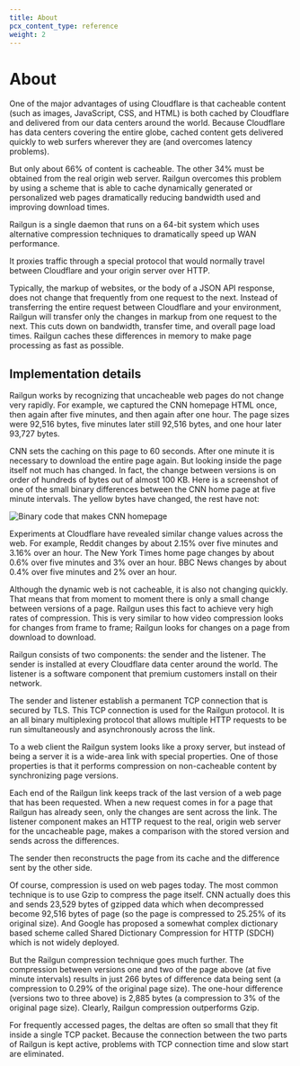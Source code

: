 ```yaml
---
title: About
pcx_content_type: reference
weight: 2
---
```


# About

One of the major advantages of using Cloudflare is that cacheable content (such as images, JavaScript, CSS, and HTML) is both cached by Cloudflare and delivered from our data centers around the world. Because Cloudflare has data centers covering the entire globe, cached content gets delivered quickly to web surfers wherever they are (and overcomes latency problems).

But only about 66% of content is cacheable. The other 34% must be obtained from the real origin web server. Railgun overcomes this problem by using a scheme that is able to cache dynamically generated or personalized web pages dramatically reducing bandwidth used and improving download times.

Railgun is a single daemon that runs on a 64-bit system which uses alternative compression techniques to dramatically speed up WAN performance.

It proxies traffic through a special protocol that would normally travel between Cloudflare and your origin server over HTTP.

Typically, the markup of websites, or the body of a JSON API response, does not change that frequently from one request to the next. Instead of transferring the entire request between Cloudflare and your environment, Railgun will transfer only the changes in markup from one request to the next. This cuts down on bandwidth, transfer time, and overall page load times. Railgun caches these differences in memory to make page processing as fast as possible.

## Implementation details

Railgun works by recognizing that uncacheable web pages do not change very rapidly. For example, we captured the CNN homepage HTML once, then again after five minutes, and then again after one hour. The page sizes were 92,516 bytes, five minutes later still 92,516 bytes, and one hour later 93,727 bytes.

CNN sets the caching on this page to 60 seconds. After one minute it is necessary to download the entire page again. But looking inside the page itself not much has changed. In fact, the change between versions is on order of hundreds of bytes out of almost 100 KB. Here is a screenshot of one of the small binary differences between the CNN home page at five minute intervals. The yellow bytes have changed, the rest have not:

![Binary code that makes CNN homepage](/images/railgun/cnn.webp)

Experiments at Cloudflare have revealed similar change values across the web. For example, Reddit changes by about 2.15% over five minutes and 3.16% over an hour. The New York Times home page changes by about 0.6% over five minutes and 3% over an hour. BBC News changes by about 0.4% over five minutes and 2% over an hour.

Although the dynamic web is not cacheable, it is also not changing quickly. That means that from moment to moment there is only a small change between versions of a page. Railgun uses this fact to achieve very high rates of compression. This is very similar to how video compression looks for changes from frame to frame; Railgun looks for changes on a page from download to download.

Railgun consists of two components: the sender and the listener. The sender is installed at every Cloudflare data center around the world. The listener is a software component that premium customers install on their network.

The sender and listener establish a permanent TCP connection that is secured by TLS. This TCP connection is used for the Railgun protocol. It is an all binary multiplexing protocol that allows multiple HTTP requests to be run simultaneously and asynchronously across the link.

To a web client the Railgun system looks like a proxy server, but instead of being a server it is a wide-area link with special properties. One of those properties is that it performs compression on non-cacheable content by synchronizing page versions.

Each end of the Railgun link keeps track of the last version of a web page that has been requested. When a new request comes in for a page that Railgun has already seen, only the changes are sent across the link. The listener component makes an HTTP request to the real, origin web server for the uncacheable page, makes a comparison with the stored version and sends across the differences.

The sender then reconstructs the page from its cache and the difference sent by the other side.

Of course, compression is used on web pages today. The most common technique is to use Gzip to compress the page itself. CNN actually does this and sends 23,529 bytes of gzipped data which when decompressed become 92,516 bytes of page (so the page is compressed to 25.25% of its original size). And Google has proposed a somewhat complex dictionary based scheme called Shared Dictionary Compression for HTTP (SDCH) which is not widely deployed.

But the Railgun compression technique goes much further. The compression between versions one and two of the page above (at five minute intervals) results in just 266 bytes of difference data being sent (a compression to 0.29% of the original page size). The one-hour difference (versions two to three above) is 2,885 bytes (a compression to 3% of the original page size). Clearly, Railgun compression outperforms Gzip.

For frequently accessed pages, the deltas are often so small that they fit inside a single TCP packet. Because the connection between the two parts of Railgun is kept active, problems with TCP connection time and slow start are eliminated.